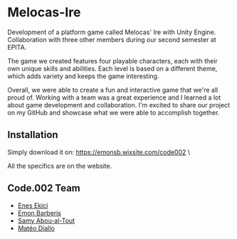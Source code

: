 # Melocas-Ire

Development of a platform game called Melocas' Ire with Unity Engine.
Collaboration with three other members during our second semester at EPITA.

The game we created features four playable characters, each with their own unique skills and abilities. Each level is based on a different theme, which adds variety and keeps the game interesting.

Overall, we were able to create a fun and interactive game that we're all proud of. Working with a team was a great experience and I learned a lot about game development and collaboration. I'm excited to share our project on my GitHub and showcase what we were able to accomplish together.

## Installation

Simply download it on: https://emonsb.wixsite.com/code002 \

All the specifics are on the website.

## Code.002 Team
 * [Enes Ekici](https://github.com/TRKirua)
 * [Emon Barberis](https://github.com/EmonBar)
 * [Samy Abou-al-Tout](https://github.com/Locovamos)
 * [Matéo Diallo](https://github.com/Matflashhdw)
